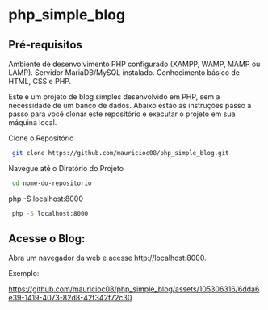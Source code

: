# php_simple_blog

## Pré-requisitos
Ambiente de desenvolvimento PHP configurado (XAMPP, WAMP, MAMP ou LAMP).
Servidor MariaDB/MySQL instalado.
Conhecimento básico de HTML, CSS e PHP.

Este é um projeto de blog simples desenvolvido em PHP, sem a necessidade de um banco de dados. 
Abaixo estão as instruções passo a passo para você clonar este repositório e executar o projeto em sua máquina local.

 Clone o Repositório
```bash
 git clone https://github.com/mauricioc08/php_simple_blog.git
```
 Navegue até o Diretório do Projeto
```bash
 cd nome-do-repositorio

```
 php -S localhost:8000
```bash
 php -S localhost:8000

```
## Acesse o Blog:
Abra um navegador da web e acesse http://localhost:8000.

Exemplo:

https://github.com/mauricioc08/php_simple_blog/assets/105306316/6dda6e39-1419-4073-82d8-42f342f72c30

